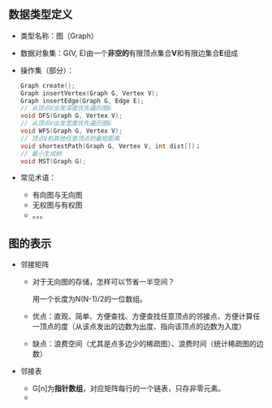 



## 数据类型定义

- 类型名称：图（Graph）

- 数据对象集：G(V, E)由一个**非空的**有限顶点集合**V**和有限边集合**E**组成

- 操作集（部分）：

  ```c
  Graph create();
  Graph insertVertex(Graph G, Vertex V);
  Graph insertEdge(Graph G, Edge E);
  // 从顶点V出发深度优先遍历图G
  void DFS(Graph G, Vertex V);
  // 从顶点V出发宽度优先遍历图G
  void WFS(Graph G, Vertex V);
  // 顶点V到其他任意顶点的最短距离
  void shortestPath(Graph G, Vertex V, int dist[])；
  // 最小生成树
  void MST(Graph G);
  ```

- 常见术语：
  - 有向图与无向图
  - 无权图与有权图
  - 。。。

## 图的表示

- 邻接矩阵

  - 对于无向图的存储，怎样可以节省一半空间？

    用一个长度为N(N-1)/2的一位数组。

  - 优点：直观、简单、方便查找、方便查找任意顶点的邻接点、方便计算任一顶点的度（从该点发出的边数为出度、指向该顶点的边数为入度）

  - 缺点：浪费空间（尤其是点多边少的稀疏图）、浪费时间（统计稀疏图的边数）

- 邻接表
  - G[n]为**指针数组**，对应矩阵每行的一个链表，只存非零元素。
  -   